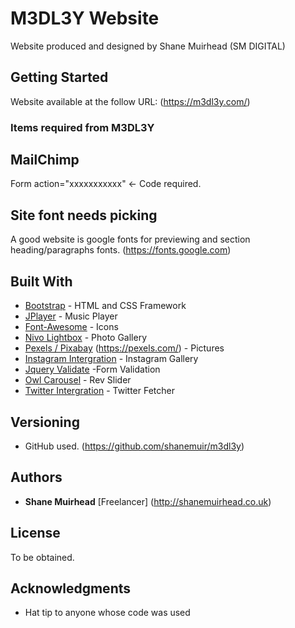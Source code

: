# M3DL3Y Website

Website produced and designed by Shane Muirhead (SM DIGITAL)

## Getting Started

Website available at the follow URL: (https://m3dl3y.com/)   

### Items required from M3DL3Y

## MailChimp

Form action="xxxxxxxxxxx" <- Code required.

## Site font needs picking

A good website is google fonts for previewing and section heading/paragraphs fonts. (https://fonts.google.com)


## Built With

* [Bootstrap](http://getbootstrap.com/) - HTML and CSS Framework
* [JPlayer](http://jplayer.org/) - Music Player
* [Font-Awesome](https://fontawesome.com/) - Icons
* [Nivo Lightbox](https://themeisle.com/plugins/nivo-slider/) - Photo Gallery
* [Pexels / Pixabay](https://pixabay.com/) (https://pexels.com/) - Pictures
* [Instagram Intergration](http://instafeedjs.com/) - Instagram Gallery
* [Jquery Validate](http://jqueryvalidation.org/documentation/) -Form Validation 
* [Owl Carousel](http://www.landmarkmlp.com/js-plugin/owl.carousel/) - Rev Slider
* [Twitter Intergration](http://www.jasonmayes.com/projects/twitterApi/#sthash.TwVukWcO.dpbs) - Twitter Fetcher

## Versioning

* GitHub used. (https://github.com/shanemuir/m3dl3y)

## Authors

* **Shane Muirhead** [Freelancer] (http://shanemuirhead.co.uk)

## License

To be obtained.

## Acknowledgments

* Hat tip to anyone whose code was used

